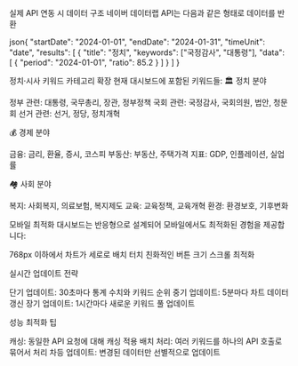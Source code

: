 실제 API 연동 시 데이터 구조
네이버 데이터랩 API는 다음과 같은 형태로 데이터를 반환

json{
  "startDate": "2024-01-01",
  "endDate": "2024-01-31",
  "timeUnit": "date",
  "results": [
    {
      "title": "정치",
      "keywords": ["국정감사", "대통령"],
      "data": [
        {
          "period": "2024-01-01",
          "ratio": 85.2
        }
      ]
    }
  ]
}

정치·시사 키워드 카테고리 확장
현재 대시보드에 포함된 키워드들:
🏛️ 정치 분야

정부 관련: 대통령, 국무총리, 장관, 정부정책
국회 관련: 국정감사, 국회의원, 법안, 청문회
선거 관련: 선거, 정당, 정치개혁

💰 경제 분야

금융: 금리, 환율, 증시, 코스피
부동산: 부동산, 주택가격
지표: GDP, 인플레이션, 실업률

🏘️ 사회 분야

복지: 사회복지, 의료보험, 복지제도
교육: 교육정책, 교육개혁
환경: 환경보호, 기후변화

모바일 최적화
대시보드는 반응형으로 설계되어 모바일에서도 최적화된 경험을 제공합니다:

768px 이하에서 차트가 세로로 배치
터치 친화적인 버튼 크기
스크롤 최적화

실시간 업데이트 전략

단기 업데이트: 30초마다 통계 수치와 키워드 순위
중기 업데이트: 5분마다 차트 데이터 갱신
장기 업데이트: 1시간마다 새로운 키워드 풀 업데이트

성능 최적화 팁

캐싱: 동일한 API 요청에 대해 캐싱 적용
배치 처리: 여러 키워드를 하나의 API 호출로 묶어서 처리
차등 업데이트: 변경된 데이터만 선별적으로 업데이트